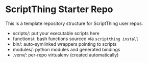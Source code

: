 # ScriptThing Starter Repo

This is a template repository structure for ScriptThing user repos.

- scripts/: put your executable scripts here
- functions/: bash functions sourced via `scriptthing install`
- bin/: auto-symlinked wrappers pointing to scripts
- modules/: python modules and generated bindings
- .venv/: per-repo virtualenv (created automatically)